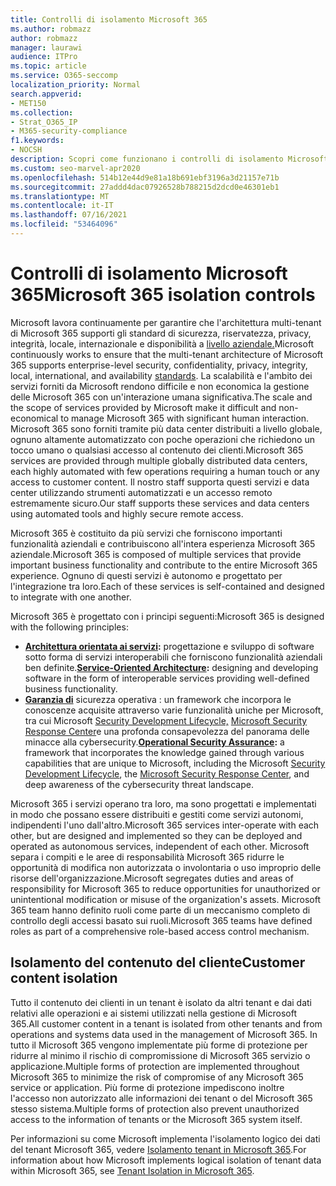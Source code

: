 ```yaml
---
title: Controlli di isolamento Microsoft 365
ms.author: robmazz
author: robmazz
manager: laurawi
audience: ITPro
ms.topic: article
ms.service: O365-seccomp
localization_priority: Normal
search.appverid:
- MET150
ms.collection:
- Strat_O365_IP
- M365-security-compliance
f1.keywords:
- NOCSH
description: Scopri come funzionano i controlli di isolamento Microsoft 365, consentendo ai servizi di operare o rimanere autonomi in base alle esigenze.
ms.custom: seo-marvel-apr2020
ms.openlocfilehash: 514b12e44d9e81a18b691ebf3196a3d21157e71b
ms.sourcegitcommit: 27addd4dac07926528b788215d2dcd0e46301eb1
ms.translationtype: MT
ms.contentlocale: it-IT
ms.lasthandoff: 07/16/2021
ms.locfileid: "53464096"
---
```

# <a name="microsoft-365-isolation-controls"></a><span data-ttu-id="a86ca-103">Controlli di isolamento Microsoft 365</span><span class="sxs-lookup"><span data-stu-id="a86ca-103">Microsoft 365 isolation controls</span></span> 

<span data-ttu-id="a86ca-104">Microsoft lavora continuamente per garantire che l'architettura multi-tenant di Microsoft 365 supporti gli standard di sicurezza, riservatezza, privacy, integrità, locale, internazionale e disponibilità a [livello aziendale.](https://www.microsoft.com/TrustCenter/Compliance?service=Office#Icons)</span><span class="sxs-lookup"><span data-stu-id="a86ca-104">Microsoft continuously works to ensure that the multi-tenant architecture of Microsoft 365 supports enterprise-level security, confidentiality, privacy, integrity, local, international, and availability [standards](https://www.microsoft.com/TrustCenter/Compliance?service=Office#Icons).</span></span> <span data-ttu-id="a86ca-105">La scalabilità e l'ambito dei servizi forniti da Microsoft rendono difficile e non economica la gestione delle Microsoft 365 con un'interazione umana significativa.</span><span class="sxs-lookup"><span data-stu-id="a86ca-105">The scale and the scope of services provided by Microsoft make it difficult and non-economical to manage Microsoft 365 with significant human interaction.</span></span> <span data-ttu-id="a86ca-106">Microsoft 365 sono forniti tramite più data center distribuiti a livello globale, ognuno altamente automatizzato con poche operazioni che richiedono un tocco umano o qualsiasi accesso al contenuto dei clienti.</span><span class="sxs-lookup"><span data-stu-id="a86ca-106">Microsoft 365 services are provided through multiple globally distributed data centers, each highly automated with few operations requiring a human touch or any access to customer content.</span></span> <span data-ttu-id="a86ca-107">Il nostro staff supporta questi servizi e data center utilizzando strumenti automatizzati e un accesso remoto estremamente sicuro.</span><span class="sxs-lookup"><span data-stu-id="a86ca-107">Our staff supports these services and data centers using automated tools and highly secure remote access.</span></span> 

<span data-ttu-id="a86ca-108">Microsoft 365 è costituito da più servizi che forniscono importanti funzionalità aziendali e contribuiscono all'intera esperienza Microsoft 365 aziendale.</span><span class="sxs-lookup"><span data-stu-id="a86ca-108">Microsoft 365 is composed of multiple services that provide important business functionality and contribute to the entire Microsoft 365 experience.</span></span> <span data-ttu-id="a86ca-109">Ognuno di questi servizi è autonomo e progettato per l'integrazione tra loro.</span><span class="sxs-lookup"><span data-stu-id="a86ca-109">Each of these services is self-contained and designed to integrate with one another.</span></span>

<span data-ttu-id="a86ca-110">Microsoft 365 è progettato con i principi seguenti:</span><span class="sxs-lookup"><span data-stu-id="a86ca-110">Microsoft 365 is designed with the following principles:</span></span>

 - <span data-ttu-id="a86ca-111">**[Architettura orientata ai servizi](/previous-versions/aa480021(v=msdn.10)):** progettazione e sviluppo di software sotto forma di servizi interoperabili che forniscono funzionalità aziendali ben definite.</span><span class="sxs-lookup"><span data-stu-id="a86ca-111">**[Service-Oriented Architecture](/previous-versions/aa480021(v=msdn.10)):** designing and developing software in the form of interoperable services providing well-defined business functionality.</span></span>
 - <span data-ttu-id="a86ca-112">**[Garanzia di](https://www.microsoft.com/download/details.aspx?id=40872)** sicurezza operativa : un framework che incorpora le conoscenze acquisite attraverso varie funzionalità uniche per Microsoft, tra cui Microsoft [Security Development Lifecycle,](https://www.microsoft.com/sdl/default.aspx) [Microsoft Security Response Center](https://technet.microsoft.com/library/dn440717.aspx)e una profonda consapevolezza del panorama delle minacce alla cybersecurity.</span><span class="sxs-lookup"><span data-stu-id="a86ca-112">**[Operational Security Assurance](https://www.microsoft.com/download/details.aspx?id=40872):** a framework that incorporates the knowledge gained through various capabilities that are unique to Microsoft, including the Microsoft [Security Development Lifecycle](https://www.microsoft.com/sdl/default.aspx), the [Microsoft Security Response Center](https://technet.microsoft.com/library/dn440717.aspx), and deep awareness of the cybersecurity threat landscape.</span></span>

<span data-ttu-id="a86ca-113">Microsoft 365 i servizi operano tra loro, ma sono progettati e implementati in modo che possano essere distribuiti e gestiti come servizi autonomi, indipendenti l'uno dall'altro.</span><span class="sxs-lookup"><span data-stu-id="a86ca-113">Microsoft 365 services inter-operate with each other, but are designed and implemented so they can be deployed and operated as autonomous services, independent of each other.</span></span> <span data-ttu-id="a86ca-114">Microsoft separa i compiti e le aree di responsabilità Microsoft 365 ridurre le opportunità di modifica non autorizzata o involontaria o uso improprio delle risorse dell'organizzazione.</span><span class="sxs-lookup"><span data-stu-id="a86ca-114">Microsoft segregates duties and areas of responsibility for Microsoft 365 to reduce opportunities for unauthorized or unintentional modification or misuse of the organization's assets.</span></span> <span data-ttu-id="a86ca-115">Microsoft 365 team hanno definito ruoli come parte di un meccanismo completo di controllo degli accessi basato sui ruoli.</span><span class="sxs-lookup"><span data-stu-id="a86ca-115">Microsoft 365 teams have defined roles as part of a comprehensive role-based access control mechanism.</span></span>

## <a name="customer-content-isolation"></a><span data-ttu-id="a86ca-116">Isolamento del contenuto del cliente</span><span class="sxs-lookup"><span data-stu-id="a86ca-116">Customer content isolation</span></span>

<span data-ttu-id="a86ca-117">Tutto il contenuto dei clienti in un tenant è isolato da altri tenant e dai dati relativi alle operazioni e ai sistemi utilizzati nella gestione di Microsoft 365.</span><span class="sxs-lookup"><span data-stu-id="a86ca-117">All customer content in a tenant is isolated from other tenants and from operations and systems data used in the management of Microsoft 365.</span></span> <span data-ttu-id="a86ca-118">In tutto il Microsoft 365 vengono implementate più forme di protezione per ridurre al minimo il rischio di compromissione di Microsoft 365 servizio o applicazione.</span><span class="sxs-lookup"><span data-stu-id="a86ca-118">Multiple forms of protection are implemented throughout Microsoft 365 to minimize the risk of compromise of any Microsoft 365 service or application.</span></span> <span data-ttu-id="a86ca-119">Più forme di protezione impediscono inoltre l'accesso non autorizzato alle informazioni dei tenant o del Microsoft 365 stesso sistema.</span><span class="sxs-lookup"><span data-stu-id="a86ca-119">Multiple forms of protection also prevent unauthorized access to the information of tenants or the Microsoft 365 system itself.</span></span>

<span data-ttu-id="a86ca-120">Per informazioni su come Microsoft implementa l'isolamento logico dei dati del tenant Microsoft 365, vedere [Isolamento tenant in Microsoft 365](microsoft-365-tenant-isolation-overview.md).</span><span class="sxs-lookup"><span data-stu-id="a86ca-120">For information about how Microsoft implements logical isolation of tenant data within Microsoft 365, see [Tenant Isolation in Microsoft 365](microsoft-365-tenant-isolation-overview.md).</span></span>
